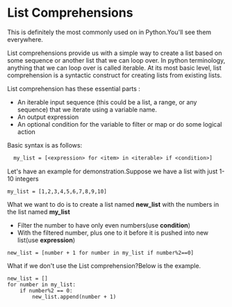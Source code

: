 # List Comprehensions

This is definitely the most commonly used on in Python.You'll see them everywhere.

List comprehensions provide us with a simple way to create a list based on some sequence or another list that we can loop over. In python terminology, anything that we can loop over is called iterable. At its most basic level, list comprehension is a syntactic construct for creating lists from existing lists.

List comprehension has these essential parts :

- An iterable input sequence (this could be a list, a range, or any sequence) that we iterate using a variable name.
- An output expression
- An optional condition for the variable to filter or map or do some logical action

Basic syntax is as follows:

```txt
  my_list = [<expression> for <item> in <iterable> if <condition>]
 ```

Let's have an example for demonstration.Suppose we have a list with just 1-10 integers


```commandline
my_list = [1,2,3,4,5,6,7,8,9,10]
```

What we want to do is to create a list named **new_list** with the numbers in the list named **my_list**
- Filter the number to have only even numbers(use **condition**)
- With the filtered number, plus one to it before it is pushed into new list(use **expression**)

```commandline
new_list = [number + 1 for number in my_list if number%2==0]
```

What if we don't use the List comprehension?Below is the example.

```commandline
new_list = []
for number in my_list:
    if number%2 == 0:
        new_list.append(number + 1)
```
